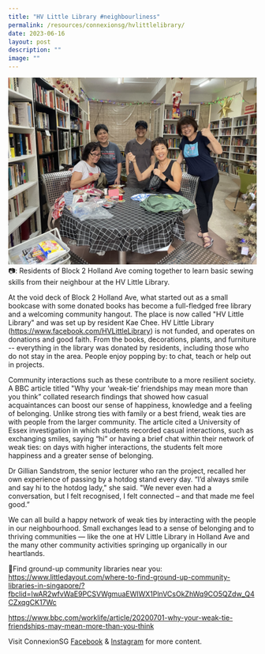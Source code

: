 ```yaml
---
title: "HV Little Library #neighbourliness"
permalink: /resources/connexionsg/hvlittlelibrary/
date: 2023-06-16
layout: post
description: ""
image: ""
---
```

![](/images/connexionsg/2023/hv%20little%20library.jpg)
📷:  Residents of Block 2 Holland Ave coming together to learn basic sewing skills from their neighbour at the HV Little Library.

At the void deck of Block 2 Holland Ave, what started out as a small bookcase with some donated books has become a full-fledged free library and a welcoming community hangout. The place is now called "HV Little Library" and was set up by resident Kae Chee. HV Little Library (https://www.facebook.com/HVLittleLibrary) is not funded, and operates on donations and good faith. From the books, decorations, plants, and furniture -- everything in the library was donated by residents, including those who do not stay in the area. People enjoy popping by: to chat, teach or help out in projects.

Community interactions such as these contribute to a more resilient society. A BBC article titled "Why your ‘weak-tie’ friendships may mean more than you think” collated research findings that showed how casual acquaintances can boost our sense of happiness, knowledge and a feeling of belonging.
Unlike strong ties with family or a best friend, weak ties are with people from the larger community. The article cited a University of Essex investigation in which students recorded casual interactions, such as exchanging smiles, saying “hi” or having a brief chat within their network of weak ties: on days with higher interactions, the students felt more happiness and a greater sense of belonging.

Dr Gillian Sandstrom, the senior lecturer who ran the project, recalled her own experience of passing by a hotdog stand every day. “I’d always smile and say hi to the hotdog lady," she said. "We never even had a conversation, but I felt recognised, I felt connected – and that made me feel good.”

We can all build a happy network of weak ties by interacting with the people in our neighbourhood. Small exchanges lead to a sense of belonging and to thriving communities — like the one at HV Little Library in Holland Ave and the many other community activities springing up organically in our heartlands.

🔗Find ground-up community libraries near you: 
https://www.littledayout.com/where-to-find-ground-up-community-libraries-in-singapore/?fbclid=IwAR2wfvWaE9PCSVWgmuaEWIWX1PlnVCsOkZhWq9CO5QZdw_Q4CZxqgCK17Wc

https://www.bbc.com/worklife/article/20200701-why-your-weak-tie-friendships-may-mean-more-than-you-think

Visit ConnexionSG [Facebook](https://www.facebook.com/ConnexionSG) & [Instagram](https://www.instagram.com/connexionsg/) for more content.